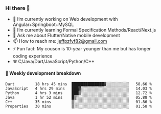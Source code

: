 ### Hi there 👋

- 🔭 I’m currently working on Web development with Angular+Springboot+MySQL
- 🌱 I’m currently learning Formal Specification Methods/React/Next.js
- 💬 Ask me about Flutter/Native mobile development
- 📫 How to reach me: jeffpzfyf82@gmail.com
- ⚡ Fun fact: My couson is 10-year younger than me but has longer coding experience
- ⚒️ C/Java/Dart/JavaScript/Python/C++


#### 📝 Weekly development breakdown

<!--START_SECTION:waka-->

```text
Dart         18 hrs 45 mins  ██████████████▓░░░░░░░░░░   58.66 %
JavaScript   4 hrs 29 mins   ███▓░░░░░░░░░░░░░░░░░░░░░   14.03 %
Python       4 hrs 3 mins    ███▒░░░░░░░░░░░░░░░░░░░░░   12.72 %
Java         1 hr 52 mins    █▒░░░░░░░░░░░░░░░░░░░░░░░   05.88 %
C++          35 mins         ▒░░░░░░░░░░░░░░░░░░░░░░░░   01.86 %
Properties   30 mins         ▒░░░░░░░░░░░░░░░░░░░░░░░░   01.58 %
```

<!--END_SECTION:waka-->
